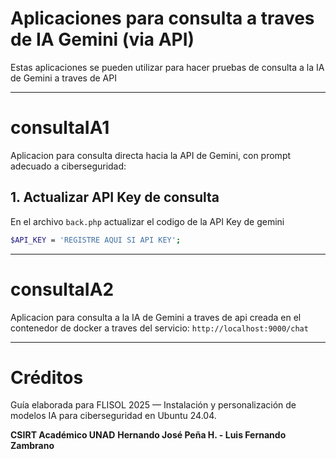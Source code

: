 # Aplicaciones para consulta a traves de IA Gemini (via API)

Estas aplicaciones se pueden utilizar para hacer pruebas de consulta a la IA de Gemini a traves de API


---

# consultaIA1

Aplicacion para consulta directa hacia la API de Gemini, con prompt adecuado a ciberseguridad:

## 1. Actualizar API Key de consulta

En el archivo `back.php` actualizar el codigo de la API Key de gemini

```bash
$API_KEY = 'REGISTRE AQUI SI API KEY';
```


---

# consultaIA2

Aplicacion para consulta a la IA de Gemini a traves de api creada en el contenedor de docker a traves del servicio: `http://localhost:9000/chat`



---

# Créditos

Guía elaborada para FLISOL 2025 — Instalación y personalización de modelos IA para ciberseguridad en Ubuntu 24.04.

**CSIRT Académico UNAD**
**Hernando José Peña H. - Luis Fernando Zambrano**
